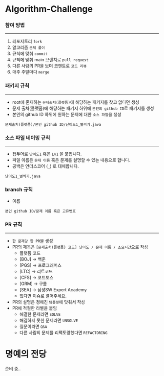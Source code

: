 # Algorithm-Challenge

### 참여 방법

---

1. 레포지토리 `fork`
2. 알고리즘 `문제 풀이`
3. 규칙에 맞춰 `commit`
4. 규칙에 맞춰 main 브랜치로 `pull request`
5. 다른 사람의 PR을 보며 코멘트로 `코드 리뷰`
6. 매주 주말마다 `merge`

### 패키지 규칙

---

- root에 존재하는 `문제출처(플랫폼)`에 해당하는 패키지를 찾고 없다면 생성
- 문제 출처(플랫폼)에 해당하는 패키지 하위에 `본인의 github ID`로 패키지를 생성
- 본인의 github ID 하위에 원하는 문제에 대한 `소스 파일`을 생성

```
문제출처(플랫폼)/본인 github ID/난이도1_별찍기.java
```

### 소스 파일 네이밍 규칙

---

- 접두어로 `난이도1` 혹은 `Lv1` 을 붙입니다.
- 파일 이름은 `문제 이름` 혹은 문제를 설명할 수 있는 내용으로 합니다.
- 공백은 언더스코어 (`_`) 로 대체합니다.

```
난이도1_별찍기.java
```

### branch 규칙

- 이름

```
본인 github ID/문제 이름 혹은 고유번호
```

### PR 규칙

---

- `한 문제당 한 PR`을 생성
- PR의 제목은 `[문제출처(플랫폼) 코드] 난이도 / 문제 이름 / 소요시간`으로 작성
  - 플랫폼 코드
  - [BOJ] → 백준
  - [PGS] → 프로그래머스
  - [LTC] → 리트코드
  - [CFS] → 코드포스
  - [GRM] → 구름
  - [SEA] → 삼성SW Expert Academy
  - 없다면 이슈로 열어주세요.
- PR의 설명은 정해진 `템플릿`에 맞춰서 작성
- PR에 적절한 라벨을 붙임
  - 해결한 문제라면 `SOLVE`
  - 해결하지 못한 문제라면 `UNSOLVE`
  - 질문이라면 `Q&A`
  - 다른 사람의 문제를 리팩토링했다면 `REFACTORING`

# 명예의 전당

준비 중..
